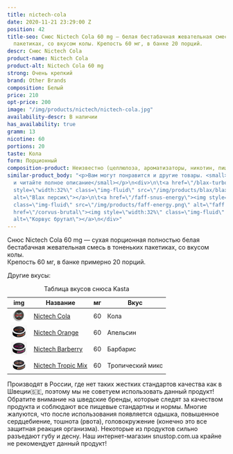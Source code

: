 ```yaml
---
title: nictech-cola
date: 2020-11-21 23:29:00 Z
position: 42
title-seo: Снюс Nictech Cola 60 mg — белая бестабачная жевательная смесь в тоненьких
  пакетиках, со вкусом колы. Крепость 60 мг, в банке 20 порций.
descr: Снюс Nictech Cola
product-name: Nictech Cola
product-alt: Nictech Cola 60 mg
strong: Очень крепкий
brand: Other Brands
composition: Белый
price: 210
opt-price: 200
image: "/img/products/nictech/nictech-cola.jpg"
availability-descr: В наличии
has_availability: true
gramm: 13
nicotine: 60
portions: 20
taste: Кола
form: Порционный
composition-product: Неизвестно (целлюлоза, ароматизаторы, никотин, пищевые добавки)
similar-product_body: "<p>Вам могут понравится и другие товары. <small>Жмите на картинки
  и читайте полное описание</small></p>\n<div>\n\t<a href=\"/blax-turbo-peach\"><img
  style=\"width:32%\" class=\"img-fluid\" src=\"/img/products/blax/blax-turbo-peach.png\"
  alt=\"Blax персик\"></a>\n\t<a href=\"/faff-snus-energy\"><img style=\"width:32%\"
  class=\"img-fluid\" src=\"/img/products/faff-energy.png\" alt=\"faff energy\"></a>\n\t<a
  href=\"/corvus-brutal\"><img style=\"width:32%\" class=\"img-fluid\" src=\"/img/products/corvus-brutal-snus.jpg\"
  alt=\"Корвус брутал\"></a>\n</div>"
---
```


Снюс Nictech Cola 60 mg — сухая порционная полностью белая бестабачная жевательная смесь в тоненьких пакетиках, со вкусом колы.<br>
Крепость 60 мг, в банке примерно 20 порций.

Другие вкусы:
<table class="table table-sm">
	<caption>Таблица вкусов снюса Kasta</caption>
	<thead>
		<tr>
			<th scope="col">img</th>
			<th scope="col">Название</th>
			<th scope="col">мг</th>
			<th scope="col">Вкус</th>
		</tr>
	</thead>
	<tbody>
		<tr>
			<td><a href="/nictech-cola"><img style="width: 40px" src="/img/products/nictech/nictech-cola.jpg" alt="nictech cola"></a></td>
			<td><a href="/nictech-cola">Nictech Cola</a></td>
			<td>60</td>
			<td>Кола</td>
		</tr>
		<tr>
			<td><a href="/nictech-orange"><img style="width: 40px" src="/img/products/nictech/nictech-orange.jpg" alt="nictech orange"></a></td>
			<td><a href="/nictech-orange">Nictech Orange</a></td>
			<td>60</td>
			<td>Апельсин</td>
		</tr>
		<tr>
			<td><a href="/nictech-barberry"><img style="width: 40px" src="/img/products/nictech/nictech-barberry.jpg" alt="Nictech Barberry"></a></td>
			<td><a href="/nictech-barberry">Nictech Barberry</a></td>
			<td>60</td>
			<td>Барбарис</td>
		</tr>
		<tr>
			<td><a href="/nictech-tropic-mix"><img style="width: 40px" src="/img/products/nictech/nictech-tropic-mix.jpg" alt="Nictech Tropic Mix"></a></td>
			<td><a href="/nictech-tropic-mix">Nictech Tropic Mix</a></td>
			<td>60</td>
			<td>Тропический микс</td>
		</tr>
	</tbody>
</table>

Производят в России, где нет таких жестких стандартов качества как в Швеции🇸🇪, поэтому мы не советуем использовать данный продукт! Обратите внимание на шведские бренды, которые следят за качеством продукта и соблюдают все пищевые стандартны и нормы. Многие жалуются, что после использования появляется одышка, повышенное сердцебиение, тошнота (рвота), головокружение (конечно это все защитная реакция организма). Некоторые из продуктов сильно разъедают губу и десну. Наш интернет-магазин snustop.com.ua крайне не рекомендует данный продукт!